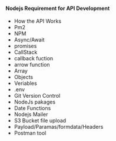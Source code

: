 #### Nodejs Requirement for API Development
- How the API Works
- Pm2
- NPM 
- Async/Await
- promises
- CallStack
- callback fuction
- arrow function
- Array 
- Objects
- Veriables
- .env
- Git Version Control
- NodeJs pakages
- Date Functions
- Nodejs Mailer
- S3 Bucket file upload
- Payload/Paramas/formdata/Headers
- Postman tool
